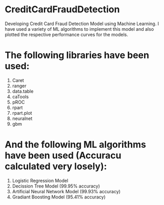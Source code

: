 # CreditCardFraudDetection
Developing Credit Card Fraud Detection Model using Machine Learning. I have used a variety of ML algorithms to implement this model and also plotted the respective performance curves for the models.
# The following libraries have been used:
1.  Caret
2.  ranger
3.  data.table
4.  caTools
5.  pROC
6.  rpart
7.  rpart.plot
8.  neuralnet
9.  gbm
# And the following ML algorithms have been used (Accuracu calculated very losely):
1.  Logistic Regression Model
2.  Decission Tree Model (99.95% accuracy)
3.  Artificial Neural Network Model (99.93% accuracy)
4.  Gradiant Boosting Model (95.41% accuracy)

